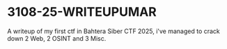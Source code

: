# 3108-25-WRITEUPUMAR
A writeup of my first ctf in Bahtera Siber CTF 2025, i've managed to crack down 2 Web, 2 OSINT and 3 Misc.
